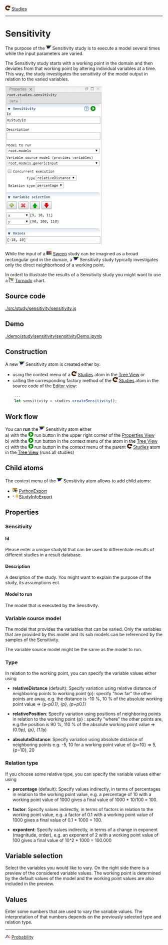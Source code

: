 ![](../../../../icons/studies.png) [Studies](../studies.md)

----

# Sensitivity
		
The purpose of the ![](../../../../icons/sensitivity.png) Sensitivity study is to execute a model several times while the input parameters are varied. 

The Sensitivity study starts with a working point in the domain and then deviates from that working point by altering individual variables at a time. This way, the study investigates the sensitivity of the model output in relation to the varied variables. 

![](../../../images/sensitivity.png)

While the input of a ![](../../../../icons/sweep.png) [Sweep](../sweep/sweep.md) study can be imagined as a broad rectangular grid in the domain, a ![](../../../../icons/sensitivity.png) Sensitivity study typically investigates only the direct neighborhood of a working point. 

In ordert to illustrate the results of a Sensitivity study you might want to use a ![](../../../../icons/tornado.png) [Tornado](../../result/tornado/tornado.md) chart. 

## Source code

[./src/study/sensitivity/sensitivity.js](../../../../src/study/sensitivity/sensitivity.js)

## Demo

[./demo/study/sensitivity/sensitivityDemo.ipynb](../../../../demo/study/sensitivity/sensitivityDemo.ipynb)

## Construction
		
A new ![](../../../../icons/sensitivity.png) Sensitivity atom is created either by: 

* using the context menu of a ![](../../../../icons/studies.png) [Studies](../studies.md) atom in the [Tree View](../../../views/treeView.md) or
* calling the corresponding factory method of the ![](../../../../icons/studies.png) [Studies](../studies.md) atom in the source code of the [Editor view](../../../views/editorView.md):

```javascript
    ...
    let sensitivity = studies.createSensitivity();	     
```

## Work flow	

You can **run** the ![](../../../../icons/sensitivity.png) Sensitivity atom either<br> 
a) with the ![](../../../../icons/run.png) run button in the upper right corner of the [Properties View](../../../views/propertiesView.md)<br>
b) with the ![](../../../../icons/run.png) run button in the context menu of the atom in the [Tree View](../../../views/treeView.md)<br>
c) with the ![](../../../../icons/run.png) run button in the context menu of the parent ![](../../../../icons/studies.png) [Studies](../studies.md) atom in the [Tree View](../../../views/treeView.md) (runs all studies)<br>

## Child atoms
		
The context menu of the ![](../../../../icons/sensitivity.png) Sensitivity atom allows to add child atoms: 

* ![](../../../../icons/pythonExport.png) [PythonExport](../pythonExport/pythonExport.md)
* ![](../../../../icons/studyInfoExport.png) [StudyInfoExport](../studyInfoExport/studyInfoExport.md)

## Properties

### Sensitivity

#### Id

Please enter a unique studyId that can be used to differentiate results of different studies in a result database.  

#### Description

A desription of the study. You might want to explain the purpose of the study, its assumptions ect. 

#### Model to run

The model that is executed by the Sensitivity.

### Variable source model

The model that provides the variables that can be varied. Only the variables that are provided by this model and its sub models can be referenced by the samples of the Sensitivity. 

The variable source model might be the same as the model to run.

### Type

In relation to the working point, you can specify the variable values either using

* **relativeDistance** (default): Specify variation using relative distance of neighboring points to working point {p}: specify "how far" the other points are away, e.g. the distance is -10 %, 10 % of the absolute working point value => (p-p*0.1), {p}, (p+p*0.1)

* **relativePosition**: Specify variation using positions of neighboring points in relation to the working point {p} : specify "where" the other points are, e.g.the position is 90 %, 110 % of the absolute working point value => (0.9*p), {p}, (1.1*p)

* **absoluteDistance**: Specify variation using absolute distance of neighboring points e.g. -5, 10 for a working point value of {p=10} => 5, {p=10}, 20

### Relation type

If you choose some relative type, you can specify the variable values either using

* **percentage** (default): Specify values indirectly, in terms of percentages in relation to the working point value, e.g. a percentage of 10 with a working point value of 1000 gives a final value of 1000 * 10/100 = 100.

* **factor**: Specify values indirectly, in terms of factors in relation to the working point value, e.g. a factor of 0.1 with a working point value of 1000 gives a final value of 0.1 * 1000 = 100.
	
* **expontent**: Specify values indirectly, in terms of a change in exponent (magnitude, order), e.g. an exponent of 2 with a working point value of 100 gives a final value of 10^2 * 1000 = 100.000

## Variable selection

Select the variables you would like to vary. On the right side there is a preview of the considered variable values. The working point is determined by the default values of the model and the working point values are also included in the preview. 

## Values

Enter some numbers that are used to vary the variable values. The interpretation of that numbers depends on the previously selected type and relation type. 

----

![](../../../../icons/probability.png) [Probability](../probability/probability.md)

